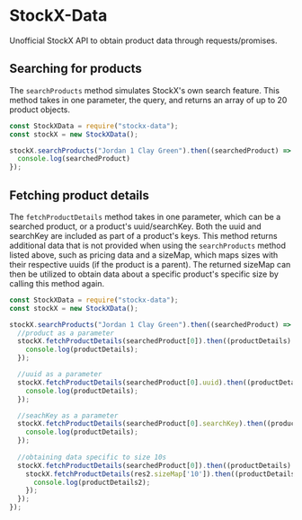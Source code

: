 # StockX-Data
 Unofficial StockX API to obtain product data through requests/promises.
 
 ## Searching for products
 The `searchProducts` method simulates StockX's own search feature. This method takes in one parameter, the query, and returns an array of up to 20 product objects.
 ```js
const StockXData = require("stockx-data");
const stockX = new StockXData();

 stockX.searchProducts("Jordan 1 Clay Green").then((searchedProduct) => {
   console.log(searchedProduct)
});
 ```
 ## Fetching product details
 The `fetchProductDetails` method takes in one parameter, which can be a searched product, or a product's uuid/searchKey. Both the uuid and searchKey are included as part of a product's keys. This method returns additional data that is not provided when using the `searchProducts` method listed above, such as pricing data and a sizeMap, which maps sizes with their respective uuids (if the product is a parent). The returned sizeMap can then be utilized to obtain data about a specific product's specific size by calling this method again.
 ```js
 const StockXData = require("stockx-data");
const stockX = new StockXData();
 
 stockX.searchProducts("Jordan 1 Clay Green").then((searchedProduct) => {
   //product as a parameter
   stockX.fetchProductDetails(searchedProduct[0]).then((productDetails) => {
     console.log(productDetails);
   });

   //uuid as a parameter
   stockX.fetchProductDetails(searchedProduct[0].uuid).then((productDetails) => {
     console.log(productDetails);
   });

   //seachKey as a parameter
   stockX.fetchProductDetails(searchedProduct[0].searchKey).then((productDetails) => {
     console.log(productDetails);
   });
   
   //obtaining data specific to size 10s
   stockX.fetchProductDetails(searchedProduct[0]).then((productDetails) => {
     stockX.fetchProductDetails(res2.sizeMap['10']).then((productDetails2) => {
       console.log(productDetails2);
     });
   });
});
 ```
 
